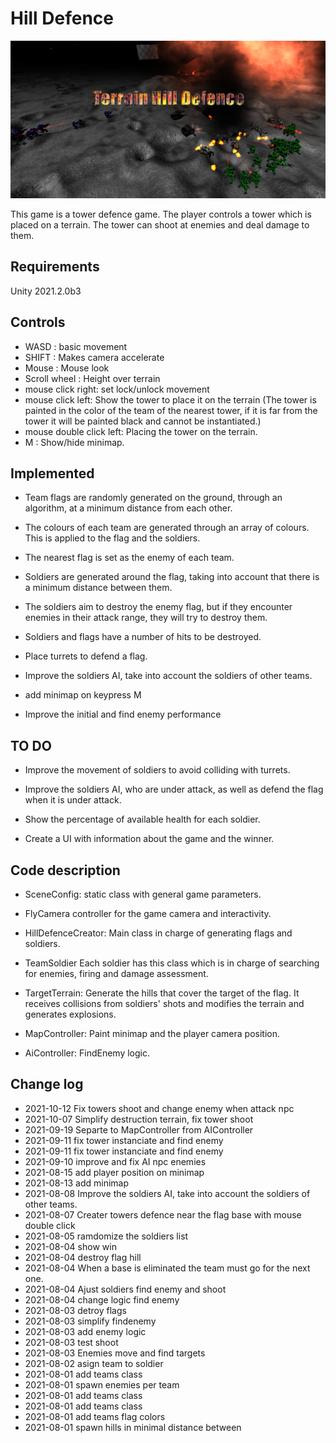 # Hill Defence

![Hill Defence](./res/about.png)

This game is a tower defence game. The player controls a tower which is placed on a terrain. The tower can shoot at enemies and deal damage to them.

## Requirements

Unity 2021.2.0b3

## Controls

- WASD : basic movement
- SHIFT : Makes camera accelerate
- Mouse : Mouse look
- Scroll wheel : Height over terrain
- mouse click right: set lock/unlock movement 
- mouse click left: Show the tower to place it on the terrain (The tower is painted in the color of the team of the nearest tower, if it is far from the tower it will be painted black and cannot be instantiated.)
- mouse double click left: Placing the tower on the terrain.
- M : Show/hide minimap.
  
## Implemented

* Team flags are randomly generated on the ground, through an algorithm, at a minimum distance from each other.

* The colours of each team are generated through an array of colours. This is applied to the flag and the soldiers.

* The nearest flag is set as the enemy of each team.

* Soldiers are generated around the flag, taking into account that there is a minimum distance between them.

* The soldiers aim to destroy the enemy flag, but if they encounter enemies in their attack range, they will try to destroy them.

* Soldiers and flags have a number of hits to be destroyed.

* Place turrets to defend a flag.

* Improve the soldiers AI, take into account the soldiers of other teams.

* add minimap on keypress M
  
* Improve the initial and find enemy performance 

## TO DO

* Improve the movement of soldiers to avoid colliding with turrets.

* Improve the soldiers AI, who are under attack, as well as defend the flag when it is under attack.

* Show the percentage of available health for each soldier.

* Create a UI with information about the game and the winner.

## Code description

- SceneConfig: static class with general game parameters.

- FlyCamera controller for the game camera and interactivity.

- HillDefenceCreator: Main class in charge of generating flags and soldiers.

- TeamSoldier Each soldier has this class which is in charge of searching for enemies, firing and damage assessment.

- TargetTerrain: Generate the hills that cover the target of the flag. It receives collisions from soldiers' shots and modifies the terrain and generates explosions.

- MapController: Paint minimap and the player camera position.

- AiController: FindEnemy logic.


## Change log


* 2021-10-12 Fix towers shoot and change enemy when attack npc
* 2021-10-07 Simplify destruction terrain, fix tower shoot
* 2021-09-19 Separte to MapController from AIController
* 2021-09-11 fix tower instanciate and find enemy
* 2021-09-11 fix tower instanciate and find enemy
* 2021-09-10 improve and fix AI npc enemies
* 2021-08-15 add player position on minimap
* 2021-08-13 add minimap
* 2021-08-08 Improve the soldiers AI, take into account the soldiers of other teams.
* 2021-08-07 Creater towers defence near the flag base with mouse double click
* 2021-08-05 ramdomize the soldiers list
* 2021-08-04 show win
* 2021-08-04 destroy flag hill
* 2021-08-04 When a base is eliminated the team must go for the next one.
* 2021-08-04 Ajust soldiers find enemy and shoot
* 2021-08-04 change logic find enemy
* 2021-08-03 detroy flags
* 2021-08-03 simplify findenemy
* 2021-08-03 add enemy logic
* 2021-08-03 test shoot
* 2021-08-03 Enemies move and find targets
* 2021-08-02 asign team to soldier
* 2021-08-01 add teams class
* 2021-08-01 spawn enemies per team
* 2021-08-01 add teams class
* 2021-08-01 add teams class
* 2021-08-01 add teams flag colors
* 2021-08-01 spawn hills in minimal distance between
